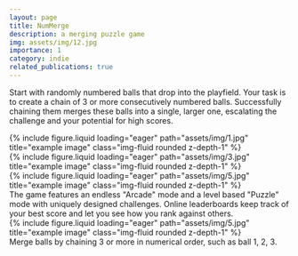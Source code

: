 ```yaml
---
layout: page
title: NumMerge
description: a merging puzzle game
img: assets/img/12.jpg
importance: 1
category: indie
related_publications: true
---
```


Start with randomly numbered balls that drop into the playfield. Your task is to create a chain of 3 or more consecutively numbered balls. Successfully chaining them merges these balls into a single, larger one, escalating the challenge and your potential for high scores.


<div class="row">
    <div class="col-sm mt-3 mt-md-0">
        {% include figure.liquid loading="eager" path="assets/img/1.jpg" title="example image" class="img-fluid rounded z-depth-1" %}
    </div>
    <div class="col-sm mt-3 mt-md-0">
        {% include figure.liquid loading="eager" path="assets/img/3.jpg" title="example image" class="img-fluid rounded z-depth-1" %}
    </div>
    <div class="col-sm mt-3 mt-md-0">
        {% include figure.liquid loading="eager" path="assets/img/5.jpg" title="example image" class="img-fluid rounded z-depth-1" %}
    </div>
</div>
<div class="caption">
    The game features an endless "Arcade" mode and a level based "Puzzle" mode with uniquely designed challenges. Online leaderboards keep track of your best score and let you see how you rank against others.
</div>
<div class="row">
    <div class="col-sm mt-3 mt-md-0">
        {% include figure.liquid loading="eager" path="assets/img/5.jpg" title="example image" class="img-fluid rounded z-depth-1" %}
    </div>
</div>
<div class="caption">
    Merge balls by chaining 3 or more in numerical order, such as ball 1, 2, 3.
</div>
